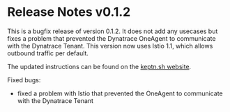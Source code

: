# Release Notes v0.1.2

This is a bugfix release of version 0.1.2. It does not add any usecases but fixes a problem that prevented the Dynatrace OneAgent to communicate with the Dynatrace Tenant. This version now uses Istio 1.1, which allows outbound traffic per default.

The updated instructions can be found on the [keptn.sh website](https://keptn.sh/docs/0.1.3/).

Fixed bugs:
- fixed a problem with Istio that prevented the OneAgent to communicate with the Dynatrace Tenant
